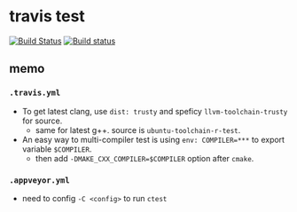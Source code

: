 # travis test  
[![Build Status](https://travis-ci.org/mocabe/travis-test.svg?branch=master)](https://travis-ci.org/mocabe/travis-test) [![Build status](https://ci.appveyor.com/api/projects/status/xk6s17ksi03p6w6l/branch/master?svg=true)](https://ci.appveyor.com/project/mocabe/travis-test/branch/master)

## memo
### ```.travis.yml```
- To get latest clang, use ```dist: trusty``` and speficy ```llvm-toolchain-trusty``` for source.
    - same for latest g++. source is ```ubuntu-toolchain-r-test```.
- An easy way to multi-compiler test is using ```env: COMPILER=***``` to export variable ```$COMPILER```.
    - then add ```-DMAKE_CXX_COMPILER=$COMPILER``` option after ```cmake```.
### ```.appveyor.yml```
- need to config ```-C <config>``` to run ```ctest```  


